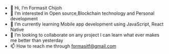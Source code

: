 - 👋 Hi, I’m Formasit Chijoh
- 👀 I’m interested in Open source,Blockchain technology and Personal development 
- 🌱 I’m currently learning Mobile app development using JavaScript, React Native
- 💞️ I’m looking to collaborate on any project I can learn what ever makes me better than yesterday
- 📫 How to reach me through formasitf@gmail.com

<!---
Formasitchijoh/Formasitchijoh is a ✨ special ✨ repository because its `README.md` (this file) appears on your GitHub profile.
You can click the Preview link to take a look at your changes.
--->
